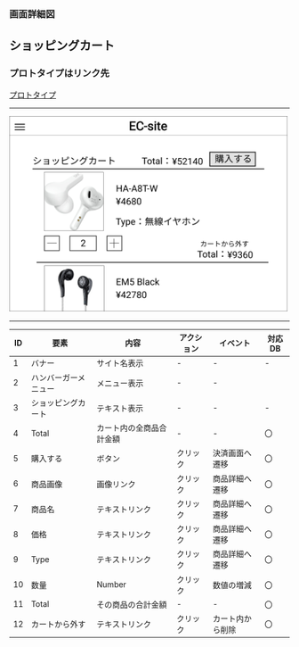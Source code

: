 ### 画面詳細図
## ショッピングカート
### プロトタイプはリンク先
[プロトタイプ](https://www.figma.com/file/67Ka4HSngBCQciwmHrwcTe/original?node-id=16%3A34)
*****
<img src="./img/カート内.png" width="500" height="350">

*****
| ID | 要素 | 内容 | アクション | イベント | 対応DB |
|----|-----|------|-----------|----------|-------|
|1   |バナー|サイト名表示|-|-|-|
|2   |ハンバーガーメニュー|メニュー表示|-|-|
|3   |ショッピングカート|テキスト表示|-|-|-|
|4   |Total|カート内の全商品合計金額|-|-|〇|
|5   |購入する|ボタン|クリック|決済画面へ遷移|〇|
|6   |商品画像|画像リンク|クリック|商品詳細へ遷移|〇|
|7   |商品名|テキストリンク|クリック|商品詳細へ遷移|〇|
|8   |価格|テキストリンク|クリック|商品詳細へ遷移|〇|
|9   |Type|テキストリンク|クリック|商品詳細へ遷移|〇|
|10  |数量|Number|クリック|数値の増減|〇|
|11  |Total|その商品の合計金額|-|-|〇|
|12  |カートから外す|テキストリンク|クリック|カート内から削除|〇|
